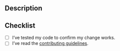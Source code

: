 ## Description

<!-- Please provide a brief summary of your changes: -->

## Checklist

<!-- Please ensure you’ve done all of these things (if applicable). -->
<!-- You can replace the `[ ]` with `[x]` to mark each task as done. -->

- [ ] I’ve tested my code to confirm my change works.
- [ ] I’ve read the [contributing guidelines](https://github.com/stephenasuncionDEV/next-js-template/blob/main/CONTRIBUTING.md).